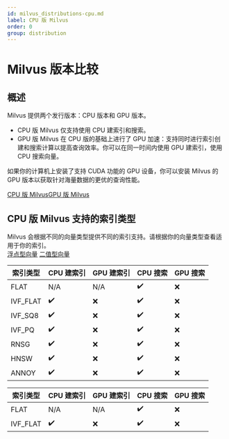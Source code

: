 ```yaml
---
id: milvus_distributions-cpu.md
label: CPU 版 Milvus
order: 0
group: distribution
---
```


# Milvus 版本比较

## 概述

Milvus 提供两个发行版本：CPU 版本和 GPU 版本。

<ul>
<li>CPU 版 Milvus 仅支持使用 CPU 建索引和搜索。</li>
<li>GPU 版 Milvus 在 CPU 版的基础上进行了 GPU 加速：支持同时进行索引创建和搜索计算以提高查询效率。你可以在同一时间内使用 GPU 建索引，使用 CPU 搜索向量。</li>
</ul>

如果你的计算机上安装了支持 CUDA 功能的 GPU 设备，你可以安装 Milvus 的 GPU 版本以获取针对海量数据的更优的查询性能。

<div class="tab-wrapper"><a href="milvus_distributions-cpu.md" class='active'>CPU 版 Milvus</a><a href="milvus_distributions-gpu.md" >GPU 版 Milvus</a></div> 


## CPU 版 Milvus 支持的索引类型

<div class="alert info">
Milvus 会根据不同的向量类型提供不同的索引支持。请根据你的向量类型查看适用于你的索引。
</div>



<div class="filter">
<a href="#floating">浮点型向量</a> <a href="#binary">二值型向量</a>

</div>

<div class="filter-floating table-wrapper" markdown="block">

| 索引类型  | CPU 建索引        | GPU 建索引      |  CPU 搜索           | GPU 搜索        |
| -------- | ----------------- | -------------- | ------------------- | --------------- |
| FLAT     | N/A               |   N/A          |    ✔️               | ❌              |
| IVF_FLAT | ✔️                |  ❌           |    ✔️               | ❌              |
| IVF_SQ8  | ✔️                |  ❌           |    ✔️               | ❌              |
| IVF_PQ   | ✔️                |  ❌           |    ✔️               | ❌              |
| RNSG     | ✔️                |  ❌           |    ✔️               | ❌              |
| HNSW     | ✔️                |  ❌           |    ✔️               | ❌              |
| ANNOY    | ✔️                |  ❌           |    ✔️               | ❌              |

</div>

<div class="filter-binary table-wrapper" markdown="block">

| 索引类型  | CPU 建索引        | GPU 建索引       |  CPU 搜索            | GPU 搜索        |
| -------- | ----------------- | --------------  | -------------------- | --------------- |
| FLAT     | N/A               | N/A             | ✔️                  | ❌              |
| IVF_FLAT | ✔️                | ❌             | ✔️                  | ❌              |

</div>
